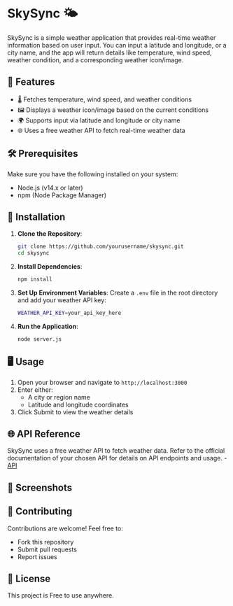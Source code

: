 # SkySync 🌤️

SkySync is a simple weather application that provides real-time weather information based on user input. You can input a latitude and longitude, or a city name, and the app will return details like temperature, wind speed, weather condition, and a corresponding weather icon/image.

## 🌈 Features

- 🌡️ Fetches temperature, wind speed, and weather conditions
- 🖼️ Displays a weather icon/image based on the current conditions
- 🌍 Supports input via latitude and longitude or city name
- 🌐 Uses a free weather API to fetch real-time weather data

## 🛠️ Prerequisites

Make sure you have the following installed on your system:

- Node.js (v14.x or later)
- npm (Node Package Manager)

## 🚀 Installation

1. **Clone the Repository**:
   ```bash
   git clone https://github.com/yourusername/skysync.git
   cd skysync
   ```

2. **Install Dependencies**:
   ```bash
   npm install
   ```

3. **Set Up Environment Variables**:
   Create a `.env` file in the root directory and add your weather API key:
   ```bash
   WEATHER_API_KEY=your_api_key_here
   ```

4. **Run the Application**:
   ```bash
   node server.js
   ```

## 🖥️ Usage

1. Open your browser and navigate to `http://localhost:3000`
2. Enter either:
   - A city or region name
   - Latitude and longitude coordinates
3. Click Submit to view the weather details

## 🌐 API Reference

SkySync uses a free weather API to fetch weather data. Refer to the official documentation of your chosen API for details on API endpoints and usage. - <a href="https://www.weatherapi.com/">API</a>

## 📸 Screenshots



## 🤝 Contributing

Contributions are welcome! Feel free to:
- Fork this repository
- Submit pull requests
- Report issues

## 📄 License

This project is Free to use anywhere.

